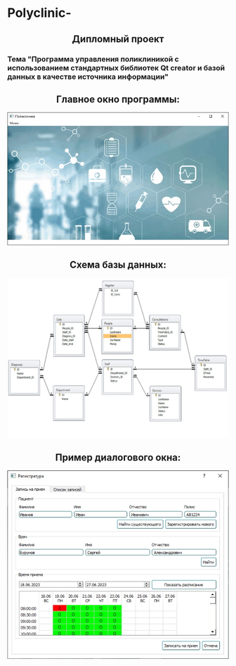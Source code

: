 # Polyclinic-
<h2 align="center">Дипломный проект</h2>
<h3>Тема "Программа управления поликлиникой с использованием стандартных библиотек Qt creator и базой данных в качестве источника информации"</h3>

<h2 align="center">Главное окно программы:</h2>

![Иллюстрация к проекту](https://github.com/accursedblm/Polyclinic/blob/master/images/img2.jpg)

<h2 align="center">Схема базы данных:</h2>

![Иллюстрация к проекту](https://github.com/accursedblm/Polyclinic/blob/master/images/img1.jpg)

<h2 align="center">Пример диалогового окна:</h2>

![Иллюстрация к проекту](https://github.com/accursedblm/Polyclinic/blob/master/images/img3.jpg)
